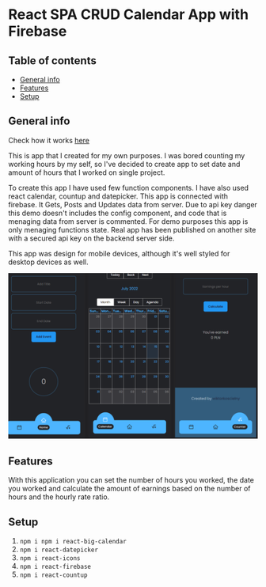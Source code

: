 # React SPA CRUD Calendar App with Firebase 

## Table of contents
* [General info](#general-info)
* [Features](#features)
* [Setup](#setup)

## General info

Check how it works [here](https://wiktorkoscielny-react9.netlify.app)

This is app that I created for my own purposes. I was bored counting my working hours by my self, so I've decided to create app to set date and amount of hours that I worked on single project. 

To create this app I have used few function components. I have also used react calendar, countup and datepicker.
This app is connected with firebase. It Gets, Posts and Updates data from server. Due to api key danger this demo doesn't includes the config component, and code that is menaging data from server is commented. For demo purposes this app is only menaging functions state.
Real app has been published on another site with a secured api key on the backend server side.

This app was design for mobile devices, although it's well styled for desktop devices as well.

![preview1](./preview.png)

## Features

With this application you can set the number of hours you worked, the date you worked and calculate the amount of earnings based on the number of hours and the hourly rate ratio.

## Setup

1. `npm i npm i react-big-calendar`
2. `npm i react-datepicker`
3. `npm i react-icons`
4. `npm i react-firebase`
5. `npm i react-countup`
